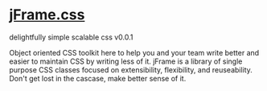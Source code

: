 # [jFrame.css](http://jchck.github.io/jframe/)
delightfully simple scalable css
v0.0.1

Object oriented CSS toolkit here to help you and your team write better and easier to maintain CSS by writing less of it. jFrame is a library of single purpose CSS classes focused on extensibility, flexibility, and reuseability. Don't get lost in the cascase, make better sense of it.